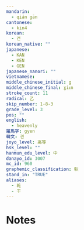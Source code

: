 ```yaml
---
mandarin:
  - qián gān
cantonese:
  - kin4
korean:
  - 건
korean_native: ""
japanese:
  - KAN
  - KEN
  - GEN
japanese_nanori: ""
vietnamese:
middle_chinese_initial: g
middle_chinese_final: ɣiᴇn
stroke_count: 11
radical: 乙
skip_number: 1-8-3
grade_level: 3
pos: ""
english:
  - heavenly
羅馬字: gyen
韓文: 견
joyo_level: 高等
hsk_level: ""
hanmun_edu_level: 中
danayo_id: 3007
mc_id: 960
graphemic_classification: 倝
stand_in: "TRUE"
aliases:
  - 乾
  - 干
---
```


# Notes
